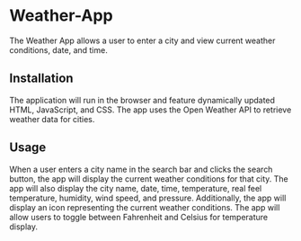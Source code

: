# Weather-App

The Weather App allows a user to enter a city and view current weather conditions, date, and time.

## Installation

The application will run in the browser and feature dynamically updated HTML, JavaScript, and CSS. The app uses the Open Weather API to retrieve weather data for cities.

## Usage

When a user enters a city name in the search bar and clicks the search button, the app will display the current weather conditions for that city. The app will also display the city name, date, time, temperature, real feel temperature, humidity, wind speed, and pressure. Additionally, the app will display an icon representing the current weather conditions. The app will allow users to toggle between Fahrenheit and Celsius for temperature display.




